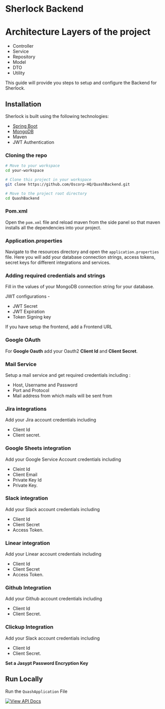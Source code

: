
#                                                                 Sherlock Backend

# Architecture Layers of the project
- Controller
- Service
- Repository
- Model
- DTO
- Utility

This guide will provide you steps to setup and configure the Backend for Sherlock.

## Installation

Sherlock is built using the following technologies:
- [Spring Boot](https://docs.spring.io/spring-boot/docs/current/reference/html/getting-started.html#getting-started.installing)
- [MongoDB](https://www.mongodb.com/docs/manual/installation/)
- Maven
- JWT Authentication

### Cloning the repo
```bash
# Move to your workspace
cd your-workspace

# Clone this project in your workspace
git clone https://github.com/Oscorp-HQ/QuashBackend.git

# Move to the project root directory
cd QuashBackend
```

### Pom.xml
Open the `pom.xml` file and reload maven from the side panel so that maven installs all the dependencies into your project.</br>

### Application.properties
Navigate to the resources directory and open the `application.properties` file. Here you will add your database connection strings, access tokens, secret keys for different integrations and services.</br>

### Adding required credentials and strings
Fill in the values of your MongoDB connection string for your database.

JWT configurations -
- JWT Secret
- JWT Expiration
- Token Signing key

If you have setup the frontend, add a Frontend URL

### Google OAuth
For **Google Oauth** add your Oauth2 **Client Id** and **Client Secret**.

### Mail Service
Setup a mail service and get required credentials including :
- Host, Username and Password 
- Port and Protocol
- Mail address from which mails will be sent from

### Jira integrations
Add your Jira account credentials including 
- Client Id
- Client secret.


### Google Sheets integration
Add your Google Service Account credentials including 
- Cleint Id
- Client Email
- Private Key Id
- Private Key. 

### Slack integration
Add your Slack account credentials including 
- Client Id
- Client Secret
- Access Token.

### Linear integration
Add your Linear account credentials including 
- Client Id
- Client Secret
- Access Token.

### Github Integration
Add your Github account credentials including 
- Client Id
- Client Secret.

### Clickup Integration
Add your Slack account credentials including 
- Client Id
- Client Secret.

**Set a Jasypt Password Encryption Key**

## Run Locally
Run the `QuashApplication` File

[![View API Docs](https://github.com/dhairya-quash/TEST-REPO/assets/161799860/4bf82545-9dc6-497b-857b-5148a57521e0)](http://localhost:8080/swagger-ui/index.html)

